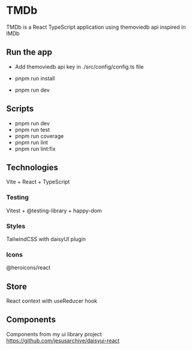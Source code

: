 # TMDb

TMDb is a React TypeScript application using themoviedb api inspired in IMDb

## Run the app

- Add themoviedb api key in ./src/config/config.ts file

- pnpm run install

- pnpm run dev

## Scripts

- pnpm run dev
- pnpm run test
- pnpm run coverage
- pnpm run lint
- pnpm run lint:fix

## Technologies

Vite + React + TypeScript

### Testing

Vitest + @testing-library + happy-dom

### Styles

TailwindCSS with daisyUI plugin

### Icons

@heroicons/react

## Store
React context with useReducer hook

## Components

Components from my ui library project https://github.com/jesusarchive/daisyui-react
